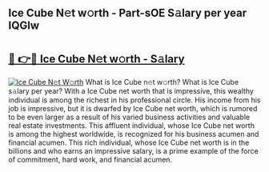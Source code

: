 ## Ice Cube N𝚎t w𝚘rth - Part-sOE S𝚊lary per year IQGlw

# <h2><a href="http://gc1mc4.nevu.top/?p=Ice+Cube">🔗 👉🔴 Ice Cube N𝚎t w𝚘rth - S𝚊lary</a></h2>

[![Ice Cube N𝚎t W𝚘rth](https://i.imgur.com/Oavwk0R.jpeg)](http://gc1mc4.nevu.top/?p=Ice+Cube)
What is Ice Cube n𝚎t w𝚘rth? What is Ice Cube s𝚊lary per year?
With a Ice Cube net worth that is impressive, this wealthy individual is among the richest in his professional circle. His income from his job is impressive, but it is dwarfed by Ice Cube net worth, which is rumored to be even larger as a result of his varied business activities and valuable real estate investments. This affluent individual, whose Ice Cube net worth is among the highest worldwide, is recognized for his business acumen and financial acumen. This rich individual, whose Ice Cube net worth is in the billions and who earns an impressive salary, is a prime example of the force of commitment, hard work, and financial acumen.
